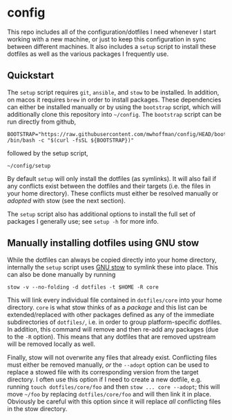 # config

This repo includes all of the configuration/dotfiles I need whenever I start
working with a new machine, or just to keep this configuration in sync between
different machines. It also includes a `setup` script to install these dotfiles
as well as the various packages I frequently use.

## Quickstart

The `setup` script requires `git`, `ansible`, and `stow` to be installed. In
addition, on macos it requires `brew` in order to install packages. These
dependencies can either be installed manually or by using the `bootstrap`
script, which will additionally clone this repository into `~/config`. The
`bootstrap` script can be run directly from github,

```
BOOTSTRAP="https://raw.githubusercontent.com/mwhoffman/config/HEAD/bootstrap"
/bin/bash -c "$(curl -fsSL ${BOOTSTRAP})"
```

followed by the setup script,

```
~/config/setup
```

By default `setup` will only install the dotfiles (as symlinks). It will also
fail if any conflicts exist between the dotfiles and their targets (i.e. the
files in your home directory). These conflicts must either be resolved manually
or _adopted_ with stow (see the next section).

The `setup` script also has additional options to install the full set of
packages I generally use; see `setup -h` for more info.

## Manually installing dotfiles using GNU stow

While the dotfiles can always be copied directly into your home directory,
internally the `setup` script uses [GNU stow][stow] to symlink these into place.
This can also be done manually by running

```
stow -v --no-folding -d dotfiles -t $HOME -R core
```

This will link every individual file contained in `dotfiles/core` into your home
directory. `core` is what stow thinks of as a _package_ and this list can be
extended/replaced with other packages defined as any of the immediate
subdirectories of `dotfiles/`, i.e. in order to group platform-specific
dotfiles. In addition, this command will remove and then re-add any packages
(due to the `-R` option). This means that any dotfiles that are removed upstream
will be removed locally as well.

Finally, stow will not overwrite any files that already exist. Conflicting files
must either be removed manually, _or_ the `--adopt` option can be used to
replace a stowed file with its corresponding version from the target directory.
I often use this option if I need to create a new dotfile, e.g. running `touch
dotfiles/core/foo` and then `stow ... core --adopt`; this will move `~/foo` by
replacing `dotfiles/core/foo` and will then link it in place. Obviously be
careful with this option since it will replace _all_ conflicting files in the
stow directory.

[stow]: https://www.gnu.org/software/stow/
